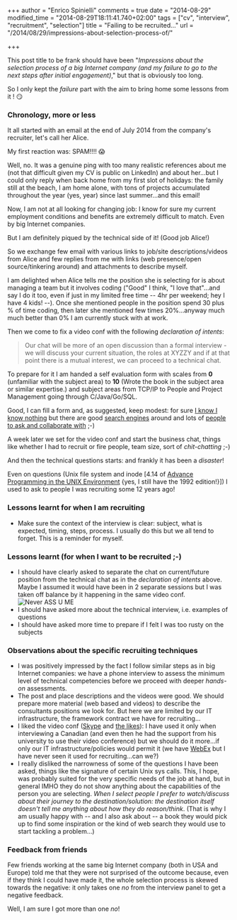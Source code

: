 +++
author = "Enrico Spinielli"
comments = true
date = "2014-08-29"
modified_time = "2014-08-29T18:11:41.740+02:00"
tags = ["cv", "interview", "recruitment", "selection"]
title = "Failing to be recruited..."
url = "/2014/08/29/impressions-about-selection-process-of/"

+++

This post title to be frank should have been "*Impressions about the selection process of a big Internet company (and my failure to go to the next steps after initial engagement)*," but that is obviously too long.

So I only kept the *failure* part with the aim to bring home some lessons from it ! :smirk:

### Chronology, more or less
It all started with an email at the end of July 2014 from the company's recruiter, let's call her Alice.

My first reaction was: SPAM!!!! :scream:

Well, no. It was a genuine ping with too many realistic references about me (not that difficult given my CV is public on LinkedIn) and about her...but I could only reply when back home from my first slot of holidays: the family still at the beach, I am home alone, with tons of projects accumulated throughout the year (yes, year) since last summer...and this email!

Now, I am not at all looking for changing job: I know for sure my current employment conditions and benefits are extremely difficult to match. Even by big Internet companies.

But I am definitely piqued by the technical side of it! (Good job Alice!)

So we exchange few email with various links to job/site descriptions/videos from Alice and few replies from me with links (web presence/open source/tinkering around) and attachments to describe myself.

I am delighted when Alice tells me the position she is selecting for is about managing a team but it involves coding ("Good" I think, "I love that"...and say I do it too, even if just in my limited free time -- 4hr per weekend; hey I have 4 kids! --). Once she mentioned people in the position spend 30 plus % of time coding, then later she mentioned few times 20%...anyway much much better than 0% I am currently stuck with at work.

Then we come to fix a video conf with the following *declaration of intents*:

>    Our chat will be more of an open discussion than a formal interview - we will discuss your current situation, the roles at XYZZY and if at that point there is a mutual interest, we can proceed to a technical chat.

To prepare for it I am handed a self evaluation form with scales from **0** (unfamiliar with the subject area) to **10** (Wrote the book in the subject area or similar expertise.) and subject areas from TCP/IP to People and Project Management going through C/Java/Go/SQL.

Good, I can fill a form and, as suggested, keep modest: for sure [I know I know nothing](https://en.wikipedia.org/wiki/I_know_that_I_know_nothing") but there are good [search engines](https://giyf.com/) around and lots of [people to ask and collaborate with](https://stackoverflow.com/) ;-)

A week later we set for the video conf and start the business chat, things like whether I had to recruit or fire people, team size, sort of *chit-chatting* ;-)

And then the technical questions starts: and frankly it has been a *disaster*!

Even on questions (Unix file system and inode [4.14 of [Advance Programming in the UNIX Environment](https://www.kohala.com/start/apue.html) {yes, I still have the 1992 edition!}]) I used to ask to people I was recruiting some 12 years ago!

### Lessons learnt for when I am recruiting

* Make sure the context of the interview is clear: subject, what is expected, timing, steps, process.
  I usually do this but we all tend to forget. This is a reminder for myself.

### Lessons learnt (for when I want to be recruited ;-)

* I should have clearly asked to separate the chat on current/future position from the technical chat as in the *declaration of intents* above.
  Maybe I assumed it would have been in 2 separate sessions but I was taken off balance by it happening in the same video conf.
  ![Never ASS U ME](https://imgs.xkcd.com/comics/when_you_assume.png)
* I should have asked more about the technical interview, i.e. examples of questions
* I should have asked more time to prepare if I felt I was too rusty on the subjects

### Observations about the specific recruiting techniques

* I was positively impressed by the fact I follow similar steps as in big Internet companies: we have a phone interview to assess the minimum level of technical competencies before we proceed with deeper *hands-on* assessments.
*  The post and place descriptions and the videos were good.
   We should prepare more material (web based and videos) to describe the consultants positions we look for.
   But here we are limited by our IT infrastructure, the framework contract we have for recruiting...
* I liked the video conf ([Skype](https://www.skype.com/en/) and [the likes](https://www.google.com/+/learnmore/hangouts/)): I have used it only when interviewing a Canadian (and even then he had the support from his university to use their video conference) but we should do it more...if only our IT infrastructure/policies would permit it (we have [WebEx](https://www.webex.com/) but I have never seen it used for recruiting...can we?)
* I really disliked the narrowness of some of the questions I have been asked, things like the signature of certain Unix sys calls. This, I hope, was probably suited for the very specific needs of the job at hand, but in general IMHO they do not show anything about the capabilities of the person you are selecting. *When I select people I prefer to watch/discuss about their journey to the destination/solution: the destination itself doesn't tell me anything about how they do reason/think*. (That is why I am usually happy with -- and I also ask about -- a book they would pick up to find some inspiration or the kind of web search they would use to start tackling a problem...)

### Feedback from friends ###
Few friends working at the same big Internet company (both in USA and Europe) told me that they were not surprised of the outcome because, even if they think I could have made it, the whole selection process is skewed towards the negative: it only takes one *no* from the interview panel to get a negative feedback.

Well, I am sure I got more than one *no*!
